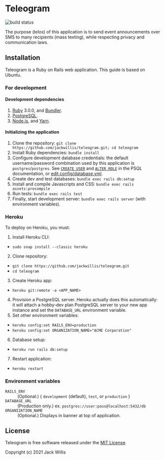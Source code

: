 # Teleogram

![build status](https://github.com/jackwillis/teleogram/actions/workflows/test.yml/badge.svg)

The purpose (*telos*) of this application is to send event announcements
over SMS to many recipients (mass texting),
while respecting privacy and communication laws.

## Installation

Teleogram is a Ruby on Rails web application.
This guide is based on Ubuntu.

### For development

#### Development dependencies

1. [Ruby](http://www.ruby-lang.org/en/downloads/) 3.0.0,
and [Bundler](https://bundler.io/).
2. [PostgreSQL](https://www.postgresql.org/download/).
3. [Node.js](https://nodejs.org/en/download/),
and [Yarn](https://yarnpkg.com/getting-started/install).

#### Initializing the application

1. Clone the repository: `git clone https://github.com/jackwillis/teleogram.git; cd teleogram`
2. Install Ruby dependencies: `bundle install`
3. Configure development database credentials: the default username/password combination
used by this application is `postgres`/`postgres`.
See [`CREATE USER`](https://www.postgresql.org/docs/13/sql-createuser.html)
and [`ALTER ROLE`](https://www.postgresql.org/docs/13/sql-alterrole.html)
in the PSQL documentation,
or [edit config/database.yml](https://guides.rubyonrails.org/configuring.html#configuring-a-database).
4. Create dev and test databases: `bundle exec rails db:setup`
5. Install and compile Javascripts and CSS: `bundle exec rails assets:precompile`
6. Run tests: `bundle exec rails test`
7. Finally, start development server: `bundle exec rails server` (with environment variables).

### Heroku

To deploy on Heroku, you must:
1. Install Heroku CLI:
 * `sudo snap install --classic heroku`
2. Clone repository:
 * `git clone https://github.com/jackwillis/teleogram.git`
 * `cd teleogram`
3. Create Heroku app:
 * `heroku git:remote -a <APP_NAME>`
4. Provision a PostgreSQL server.
Heroku actually does this automatically:
it will attach a hobby-dev plan PostgreSQL server to your new app instance
and set the `DATABASE_URL` environment variable.
5. Set other environment variables:
 * `heroku config:set RAILS_ENV=production`
 * `heroku config:set ORGANIZATION_NAME="ACME Corporation"`
6. Database setup:
 * `heroku run rails db:setup`
7. Restart application:
 * `heroku restart`

### Environment variables

<dl>
  <dt><code>RAILS_ENV</code></dt>
  <dd>(Optional.) { <code>development</code> (default), <code>test</code>, or <code>production</code> }</dd>

  <dt><code>DATABASE_URL</code></dt>
  <dd>(Production only.) ex. <code>postgres://user:pass@localhost:5432/db</code></dd>

  <dt><code>ORGANIZATION_NAME</code></dt>
  <dd>(Optional.) Displays in banner at top of application.</dd>
</dl>

## License

Teleogram is free software released under the [MIT License](LICENSE).

Copyright (c) 2021 Jack Willis